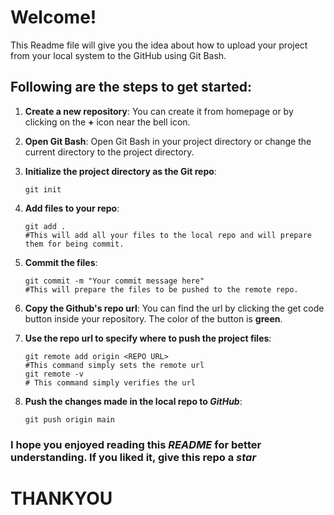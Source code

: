 # Welcome!

This Readme file will give you the idea about how to upload your project from your local system to the GitHub using Git Bash.

## Following are the steps to get started:

1. **Create a new repository**: You can create it from homepage or by clicking on the **+** icon near the bell icon.

2. **Open Git Bash**: Open Git Bash in your project directory or change the current directory to the project directory.

3. **Initialize the project directory as the Git repo**:
   ```
   git init
   ```
4. **Add files to your repo**:
   ```
   git add .
   #This will add all your files to the local repo and will prepare them for being commit.
   ```
5. **Commit the files**:
   ```
   git commit -m "Your commit message here"
   #This will prepare the files to be pushed to the remote repo.
   ```
6. **Copy the Github's repo url**: You can find the url by clicking the get code button inside your repository. The color of the button is **green**.

7. **Use the repo url to specify where to push the project files**:
   ```
   git remote add origin <REPO URL>
   #This command simply sets the remote url
   git remote -v
   # This command simply verifies the url
   ```
8. **Push the changes made in the local repo to _GitHub_**:
   ```
   git push origin main
   ```

### I hope you enjoyed reading this _README_ for better understanding. If you liked it, give this repo a _star_

# THANKYOU 
